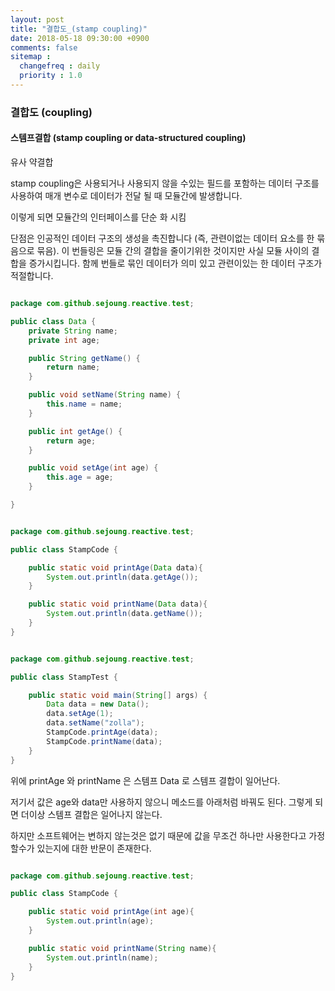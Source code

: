 ```yaml
---
layout: post
title: "결합도_(stamp coupling)"
date: 2018-05-18 09:30:00 +0900
comments: false
sitemap :
  changefreq : daily
  priority : 1.0
---
```


### 결합도 (coupling)

#### 스템프결합 (stamp coupling or data-structured coupling)
 
유사 약결합

stamp coupling은 사용되거나 사용되지 않을 수있는 필드를 포함하는 데이터 구조를 사용하여 매개 변수로 데이터가 전달 될 때 모듈간에 발생합니다.  

이렇게 되면 모듈간의 인터페이스를 단순 화 시킴

단점은 인공적인 데이터 구조의 생성을 촉진합니다 (즉, 관련이없는 데이터 요소를 한 묶음으로 묶음).
이 번들링은 모듈 간의 결합을 줄이기위한 것이지만 사실 모듈 사이의 결합을 증가시킵니다. 함께 번들로 묶인 데이터가 의미 있고 관련이있는 한 데이터 구조가 적절합니다.


```java

package com.github.sejoung.reactive.test;

public class Data {
    private String name;
    private int age;

    public String getName() {
        return name;
    }

    public void setName(String name) {
        this.name = name;
    }

    public int getAge() {
        return age;
    }

    public void setAge(int age) {
        this.age = age;
    }

}


```

```java

package com.github.sejoung.reactive.test;

public class StampCode {

    public static void printAge(Data data){
        System.out.println(data.getAge());
    }

    public static void printName(Data data){
        System.out.println(data.getName());
    }
}

```

```java

package com.github.sejoung.reactive.test;

public class StampTest {

    public static void main(String[] args) {
        Data data = new Data();
        data.setAge(1);
        data.setName("zolla");
        StampCode.printAge(data);
        StampCode.printName(data);
    }
}


```

위에 printAge 와 printName 은 스템프 Data 로  스템프 결합이 일어난다.

저기서 값은 age와 data만 사용하지 않으니 메소드를 아래처럼 바꿔도 된다. 그렇게 되면 더이상 스템프 결합은 일어나지 않는다.

하지만 소프트웨어는 변하지 않는것은 없기 때문에 값을 무조건 하나만 사용한다고 가정할수가 있는지에 대한 반문이 존재한다.


```java

package com.github.sejoung.reactive.test;

public class StampCode {

    public static void printAge(int age){
        System.out.println(age);
    }

    public static void printName(String name){
        System.out.println(name);
    }
}

```